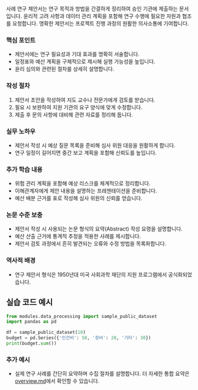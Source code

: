 사례 연구 제안서는 연구 목적과 방법을 간결하게 정리하여 승인 기관에 제출하는 문서입니다. 윤리적 고려 사항과 데이터 관리 계획을 포함해 연구 수행에 필요한 자원과 협조를 요청합니다. 명확한 제안서는 프로젝트 진행 과정의 원활한 의사소통에 기여합니다.

### 핵심 포인트
* 제안서에는 연구 필요성과 기대 효과를 명확히 서술합니다.
* 일정표와 예산 계획을 구체적으로 제시해 실행 가능성을 높입니다.
* 윤리 심의와 관련된 절차를 상세히 설명합니다.

### 작성 절차
1. 제안서 초안을 작성하여 지도 교수나 전문가에게 검토를 받습니다.
2. 필요 시 보완하여 지원 기관의 요구 양식에 맞게 수정합니다.
3. 제출 후 문의 사항에 대비해 관련 자료를 정리해 둡니다.

### 실무 노하우
* 제안서 작성 시 예상 질문 목록을 준비해 심사 위원 대응을 원활하게 합니다.
* 연구 일정이 길어지면 중간 보고 계획을 포함해 신뢰도를 높입니다.

### 추가 학습 내용
* 위험 관리 계획을 포함해 예상 리스크를 체계적으로 정리합니다.
* 이해관계자에게 제안 내용을 설명하는 프레젠테이션을 준비합니다.
* 예산 배분 근거를 표로 작성해 심사 위원의 신뢰를 얻습니다.

### 논문 수준 보충
* 제안서 작성 시 사용되는 논문 형식의 요약(Abstract) 작성 요령을 설명합니다.
* 예산 산출 근거에 통계적 추정을 적용한 사례를 제시합니다.
* 제안서 검토 과정에서 흔히 발견되는 오류와 수정 방법을 목록화합니다.

### 역사적 배경
* 연구 제안서 형식은 1950년대 미국 사회과학 재단의 지원 프로그램에서 공식화되었습니다.
## 실습 코드 예시
```python
from modules.data_processing import sample_public_dataset
import pandas as pd

df = sample_public_dataset(10)
budget = pd.Series({'인건비': 50, '장비': 20, '기타': 30})
print(budget.sum())
```



### 추가 예시
- 실제 연구 사례를 간단히 요약하며 수집 절차를 설명합니다.
더 자세한 통합 요약은 [overview.md](../overview.md)에서 확인할 수 있습니다.
